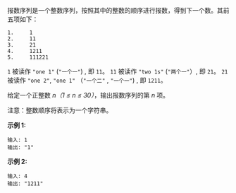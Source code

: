 报数序列是一个整数序列，按照其中的整数的顺序进行报数，得到下一个数。其前五项如下：
```
1.     1
2.     11
3.     21
4.     1211
5.     111221
```
`1` 被读作  `"one 1"`  (`"一个一"`) , 即 `11`。
`11` 被读作 `"two 1s"` (`"两个一"`）, 即 `21`。
`21` 被读作 `"one 2"`,  `"one 1"` （`"一个二"` ,  `"一个一"`) , 即 `1211`。

给定一个正整数 *n（1 ≤ n ≤ 30）*，输出报数序列的第 *n* 项。

注意：整数顺序将表示为一个字符串。


**示例 1:**

```
输入: 1
输出: "1"
```

**示例 2:**
```
输入: 4
输出: "1211"
```